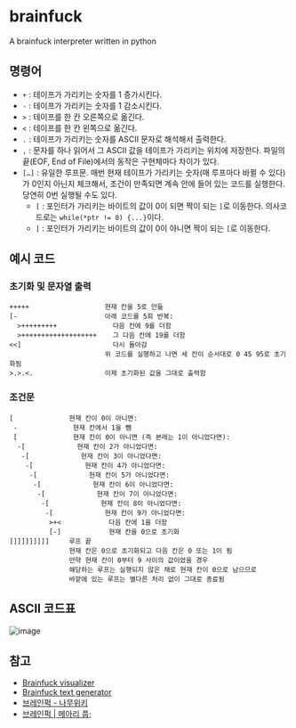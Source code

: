 # brainfuck
A brainfuck interpreter written in python

## 명령어
- `+` : 테이프가 가리키는 숫자를 1 증가시킨다.
- `-` : 테이프가 가리키는 숫자를 1 감소시킨다.
- `>` : 테이프를 한 칸 오른쪽으로 옮긴다.
- `<` : 테이프를 한 칸 왼쪽으로 옮긴다.
- `.` : 테이프가 가리키는 숫자를 ASCII 문자로 해석해서 출력한다.
- `,` : 문자를 하나 읽어서 그 ASCII 값을 테이프가 가리키는 위치에 저장한다. 파일의 끝(EOF, End of File)에서의 동작은 구현체마다 차이가 있다.
- `[…]` : 유일한 루프문. 매번 현재 테이프가 가리키는 숫자(매 루프마다 바뀔 수 있다)가 0인지 아닌지 체크해서, 조건이 만족되면 계속 안에 들어 있는 코드를 실행한다. 당연히 0번 실행될 수도 있다.
  - `[` : 포인터가 가리키는 바이트의 값이 0이 되면 짝이 되는 `]`로 이동한다. 의사코드로는 `while(*ptr != 0) {...}`이다.
  - `]` : 포인터가 가리키는 바이트의 값이 0이 아니면 짝이 되는 `[`로 이동한다.

## 예시 코드
### 초기화 및 문자열 출력
```
+++++                   현재 칸을 5로 만듦
[-                      아래 코드를 5회 반복:
  >+++++++++              다음 칸에 9를 더함
  >+++++++++++++++++++    그 다음 칸에 19를 더함
<<]                       다시 돌아감
                        위 코드를 실행하고 나면 세 칸이 순서대로 0 45 95로 초기화됨
>.>.<.                  이제 초기화된 값을 그대로 출력함
```

### 조건문
```
[              현재 칸이 0이 아니면:
 -              현재 칸에서 1을 뺌
 [              현재 칸이 0이 아니면 (즉 본래는 1이 아니었다면):
  -[             현재 칸이 2가 아니었다면:
   -[             현재 칸이 3이 아니었다면:
    -[             현재 칸이 4가 아니었다면:
     -[             현재 칸이 5가 아니었다면:
      -[             현재 칸이 6이 아니었다면:
       -[             현재 칸이 7이 아니었다면:
        -[             현재 칸이 8이 아니었다면:
         -[             현재 칸이 9가 아니었다면:
          >+<            다음 칸에 1을 더함
          [-]            현재 칸을 0으로 초기화
]]]]]]]]]]     루프 끝
               현재 칸은 0으로 초기화되고 다음 칸은 0 또는 1이 됨
               만약 현재 칸이 0부터 9 사이의 값이었을 경우
               해당하는 루프는 실행되지 않은 채로 현재 칸이 0으로 남으므로
               바깥에 있는 루프는 별다른 처리 없이 그대로 종료됨
```

## ASCII 코드표
![image](https://user-images.githubusercontent.com/61646760/147531437-a7af09ec-60d9-440b-8042-fddcc07e57a6.png)

## 참고
- [Brainfuck visualizer](https://brainfuck-visualizer.herokuapp.com/)
- [Brainfuck text generator](https://copy.sh/brainfuck/text.html)
- [브레인퍽 - 나무위키](https://namu.wiki/w/%EB%B8%8C%EB%A0%88%EC%9D%B8%ED%8D%BD)
- [브레인퍽 | 메아리 풉;](https://pub.mearie.org/%EB%B8%8C%EB%A0%88%EC%9D%B8%ED%8D%BD)
